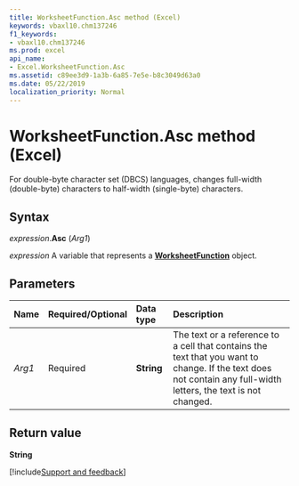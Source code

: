 ```yaml
---
title: WorksheetFunction.Asc method (Excel)
keywords: vbaxl10.chm137246
f1_keywords:
- vbaxl10.chm137246
ms.prod: excel
api_name:
- Excel.WorksheetFunction.Asc
ms.assetid: c89ee3d9-1a3b-6a85-7e5e-b8c3049d63a0
ms.date: 05/22/2019
localization_priority: Normal
---
```



# WorksheetFunction.Asc method (Excel)

For double-byte character set (DBCS) languages, changes full-width (double-byte) characters to half-width (single-byte) characters.


## Syntax

_expression_.**Asc** (_Arg1_)

_expression_ A variable that represents a **[WorksheetFunction](Excel.WorksheetFunction.md)** object.


## Parameters

|Name|Required/Optional|Data type|Description|
|:-----|:-----|:-----|:-----|
| _Arg1_|Required| **String**|The text or a reference to a cell that contains the text that you want to change. If the text does not contain any full-width letters, the text is not changed.|

## Return value

**String**




[!include[Support and feedback](~/includes/feedback-boilerplate.md)]